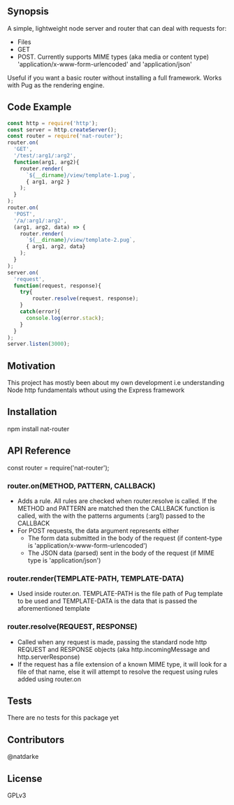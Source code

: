 ## Synopsis

A simple, lightweight node server and router that can deal with requests for:

* Files
* GET
* POST. Currently supports MIME types (aka media or content type) 'application/x-www-form-urlencoded' and 'application/json'

Useful if you want a basic router without installing a full framework. Works with Pug as the rendering engine.
    

## Code Example

```JavaScript
const http = require('http');
const server = http.createServer();
const router = require('nat-router');
router.on(
  'GET', 
  '/test/:arg1/:arg2', 
  function(arg1, arg2){
    router.render( 
      `${__dirname}/view/template-1.pug`, 
      { arg1, arg2 }
    );
  }
);
router.on(
  'POST', 
  '/a/:arg1/:arg2',
  (arg1, arg2, data) => {
    router.render( 
      `${__dirname}/view/template-2.pug`, 
      { arg1, arg2, data}
    );
  }
);
server.on(
  'request',
  function(request, response){
    try{
        router.resolve(request, response);
    }
    catch(error){
      console.log(error.stack);
    }
  }
);
server.listen(3000);
```

## Motivation

This project has mostly been about my own development i.e understanding Node http fundamentals wthout using the Express framework

## Installation

npm install nat-router

## API Reference

const router = require('nat-router');

### router.on(METHOD, PATTERN, CALLBACK)
* Adds a rule. All rules are checked when router.resolve is called. If the METHOD and PATTERN are matched then the CALLBACK function is called, with the with the patterns arguments (:arg1) passed to the CALLBACK 
* For POST requests, the data argument represents either 
   - The form data submitted in the body of the request (if content-type is 'application/x-www-form-urlencoded')  
   - The JSON data (parsed) sent in the body of the request (if MIME type is 'application/json')

### router.render(TEMPLATE-PATH, TEMPLATE-DATA)
* Used inside router.on. TEMPLATE-PATH is the file path of Pug template to be used and TEMPLATE-DATA is the data that is passed the aforementioned template

### router.resolve(REQUEST, RESPONSE)
* Called when any request is made, passing the standard node http REQUEST and RESPONSE objects (aka http.incomingMessage and http.serverResponse)
* If the request has a file extension of a known MIME type, it will look for a file of that name, else it will attempt to resolve the request using rules added using router.on

## Tests

There are no tests for this package yet

## Contributors

@natdarke

## License

GPLv3